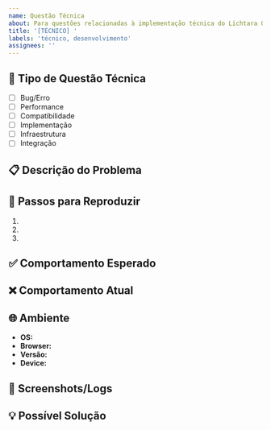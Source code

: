```yaml
---
name: Questão Técnica
about: Para questões relacionadas à implementação técnica do Lichtara OS
title: '[TÉCNICO] '
labels: 'técnico, desenvolvimento'
assignees: ''
---
```


## 🔧 Tipo de Questão Técnica

- [ ] Bug/Erro
- [ ] Performance
- [ ] Compatibilidade
- [ ] Implementação
- [ ] Infraestrutura
- [ ] Integração

## 📋 Descrição do Problema

<!-- Descreva o problema técnico -->

## 🔄 Passos para Reproduzir

1. 
2. 
3. 

## ✅ Comportamento Esperado

<!-- O que deveria acontecer -->

## ❌ Comportamento Atual

<!-- O que está acontecendo -->

## 🌐 Ambiente

- **OS:** 
- **Browser:** 
- **Versão:** 
- **Device:** 

## 📱 Screenshots/Logs

<!-- Adicione screenshots ou logs se relevantes -->

## 💡 Possível Solução

<!-- Se tem ideias para a solução -->
